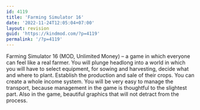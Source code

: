 ```yaml
---
id: 4119
title: 'Farming Simulator 16'
date: '2022-11-24T12:05:04+07:00'
layout: revision
guid: 'https://kindmod.com/?p=4119'
permalink: '/?p=4119'
---
```


Farming Simulator 16 (MOD, Unlimited Money) – a game in which everyone can feel like a real farmer. You will plunge headlong into a world in which you will have to select equipment, for sowing and harvesting, decide what and where to plant. Establish the production and sale of their crops. You can create a whole income system. You will be very easy to manage the transport, because management in the game is thoughtful to the slightest part. Also in the game, beautiful graphics that will not detract from the process.